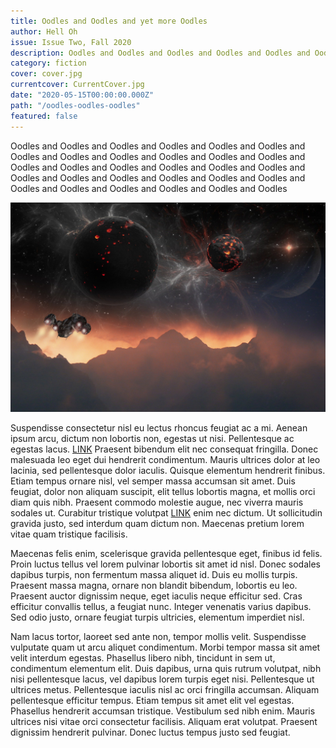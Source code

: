 ```yaml
---
title: Oodles and Oodles and yet more Oodles 
author: Hell Oh
issue: Issue Two, Fall 2020
description: Oodles and Oodles and Oodles and Oodles and Oodles and Oodles and Oodles and Oodles and Oodles and Oodles and Oodles and Oodles and Oodles and Oodles and Oodles and Oodles and Oodles and Oodles and Oodles and Oodles and Oodles and Oodles and Oodles and Oodles and Oodles and Oodles and Oodles and Oodles and Oodles  
category: fiction
cover: cover.jpg
currentcover: CurrentCover.jpg
date: "2020-05-15T00:00:00.000Z"
path: "/oodles-oodles-oodles"
featured: false
---
```


Oodles and Oodles and Oodles and Oodles and Oodles and Oodles and Oodles and Oodles and Oodles and Oodles and Oodles and Oodles and Oodles and Oodles and Oodles and Oodles and Oodles and Oodles and Oodles and Oodles and Oodles and Oodles and Oodles and Oodles and Oodles and Oodles and Oodles and Oodles and Oodles and Oodles

![image](./cover.jpg)

Suspendisse consectetur nisl eu lectus rhoncus feugiat ac a mi. Aenean ipsum arcu, dictum non lobortis non, egestas ut nisi. Pellentesque ac egestas lacus. [LINK](https://attackingpixels.com) Praesent bibendum elit nec consequat fringilla. Donec malesuada leo eget dui hendrerit condimentum. Mauris ultrices dolor at leo lacinia, sed pellentesque dolor iaculis. Quisque elementum hendrerit finibus. Etiam tempus ornare nisl, vel semper massa accumsan sit amet. Duis feugiat, dolor non aliquam suscipit, elit tellus lobortis magna, et mollis orci diam quis nibh. Praesent commodo molestie augue, nec viverra mauris sodales ut. Curabitur tristique volutpat [LINK](https://attackingpixels.com) enim nec dictum. Ut sollicitudin gravida justo, sed interdum quam dictum non. Maecenas pretium lorem vitae quam tristique facilisis.

Maecenas felis enim, scelerisque gravida pellentesque eget, finibus id felis. Proin luctus tellus vel lorem pulvinar lobortis sit amet id nisl. Donec sodales dapibus turpis, non fermentum massa aliquet id. Duis eu mollis turpis. Praesent massa magna, ornare non blandit bibendum, lobortis eu leo. Praesent auctor dignissim neque, eget iaculis neque efficitur sed. Cras efficitur convallis tellus, a feugiat nunc. Integer venenatis varius dapibus. Sed odio justo, ornare feugiat turpis ultricies, elementum imperdiet nisl.

Nam lacus tortor, laoreet sed ante non, tempor mollis velit. Suspendisse vulputate quam ut arcu aliquet condimentum. Morbi tempor massa sit amet velit interdum egestas. Phasellus libero nibh, tincidunt in sem ut, condimentum elementum elit. Duis dapibus, urna quis rutrum volutpat, nibh nisi pellentesque lacus, vel dapibus lorem turpis eget nisi. Pellentesque ut ultrices metus. Pellentesque iaculis nisl ac orci fringilla accumsan. Aliquam pellentesque efficitur tempus. Etiam tempus sit amet elit vel egestas. Phasellus hendrerit accumsan tristique. Vestibulum sed nibh enim. Mauris ultrices nisi vitae orci consectetur facilisis. Aliquam erat volutpat. Praesent dignissim hendrerit pulvinar. Donec luctus tempus justo sed feugiat.
